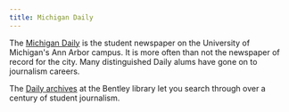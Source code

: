 ```yaml
---
title: Michigan Daily
---
```

The [Michigan Daily] is the student newspaper on the University of
Michigan's Ann Arbor campus. It is more often than not the newspaper
of record for the city. Many distinguished Daily alums
have gone on to journalism careers.

The [Daily archives] at the Bentley library let you search through
over a century of student journalism.

[Michigan Daily]:https://www.michigandaily.com/
[Daily archives]:https://digital.bentley.umich.edu/midaily/search
